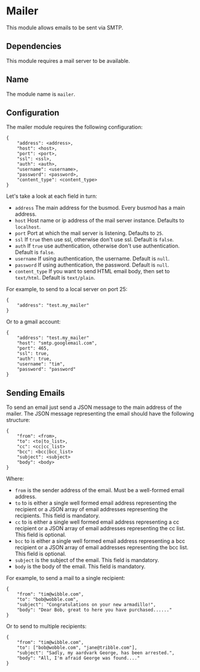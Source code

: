 # Mailer

This module allows emails to be sent via SMTP.

## Dependencies

This module requires a mail server to be available.

## Name

The module name is `mailer`.

## Configuration

The mailer module requires the following configuration:

    {
        "address": <address>,
        "host": <host>,
        "port": <port>,
        "ssl": <ssl>,
        "auth": <auth>,
        "username": <username>,
        "password": <password>,
        "content_type": <content_type>
    }

Let's take a look at each field in turn:

* `address` The main address for the busmod. Every busmod has a main address.
* `host` Host name or ip address of the mail server instance. Defaults to `localhost`.
* `port` Port at which the mail server is listening. Defaults to `25`.
* `ssl` If `true` then use ssl, otherwise don't use ssl. Default is `false`.
* `auth` If `true` use authentication, otherwise don't use authentication. Default is `false`.
* `username` If using authentication, the username. Default is `null`.
* `password` If using authentication, the password. Default is `null`.
* `content_type` If you want to send HTML email body, then set to `text/html`. Default is `text/plain`.

For example, to send to a local server on port 25:

    {
        "address": "test.my_mailer"
    }

Or to a gmail account:

    {
        "address": "test.my_mailer"
        "host": "smtp.googlemail.com",
        "port": 465,
        "ssl": true,
        "auth": true,
        "username": "tim",
        "password": "password"
    }

## Sending Emails

To send an email just send a JSON message to the main address of the mailer. The JSON message representing the email should have the following structure:

    {
        "from": <from>,
        "to": <to|to_list>,
        "cc": <cc|cc_list>
        "bcc": <bcc|bcc_list>
        "subject": <subject>
        "body": <body>
    }

Where:

* `from` is the sender address of the email. Must be a well-formed email address.
* `to` to is either a single well formed email address representing the recipient or a JSON array of email addresses representing the recipients. This field is mandatory.
* `cc` to is either a single well formed email address representing a cc recipient or a JSON array of email addresses representing the cc list. This field is optional.
* `bcc` to is either a single well formed email address representing a bcc recipient or a JSON array of email addresses representing the bcc list. This field is optional.
* `subject` is the subject of the email. This field is mandatory.
* `body` is the body of the email. This field is mandatory.

For example, to send a mail to a single recipient:

    {
        "from": "tim@wibble.com",
        "to": "bob@wobble.com",
        "subject": "Congratulations on your new armadillo!",
        "body": "Dear Bob, great to here you have purchased......"
    }

Or to send to multiple recipients:

    {
        "from": "tim@wibble.com",
        "to": ["bob@wobble.com", "jane@tribble.com"],
        "subject": "Sadly, my aardvark George, has been arrested.",
        "body": "All, I'm afraid George was found...."
    }